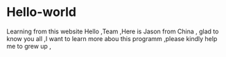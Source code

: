 # Hello-world
Learning from this website
Hello ,Team ,Here is Jason from China , glad to know you all ,I want to learn more abou this programm ,please kindly help me to grew up ,
